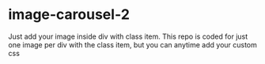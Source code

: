 # image-carousel-2
Just add your image inside div with class item. This repo is coded for just one image per div with the class item, but you can anytime add your custom css

